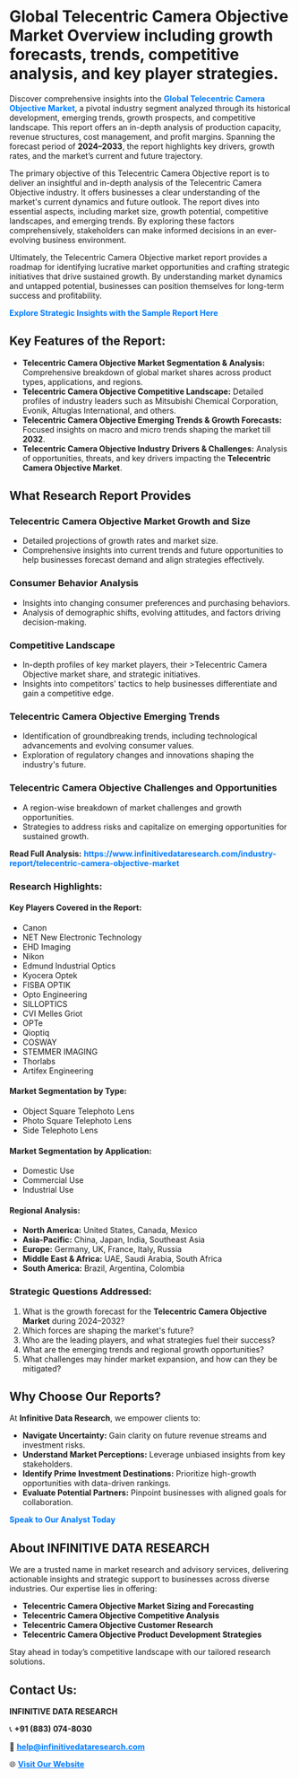 <h1>Global Telecentric Camera Objective Market Overview including growth forecasts, trends, competitive analysis, and key player strategies.</h1>
<p>
Discover comprehensive insights into the 
<a href="https://www.infinitivedataresearch.com/industry-report/telecentric-camera-objective-market" rel="dofollow" style="color: #007BFF; text-decoration: none;"><strong>Global Telecentric Camera Objective Market</strong></a>, a pivotal industry segment analyzed through its historical development, emerging trends, growth prospects, and competitive landscape. This report offers an in-depth analysis of production capacity, revenue structures, cost management, and profit margins. Spanning the forecast period of <strong>2024–2033</strong>, the report highlights key drivers, growth rates, and the market’s current and future trajectory.
</p>
<p>
The primary objective of this Telecentric Camera Objective report is to deliver an insightful and in-depth analysis of the Telecentric Camera Objective industry. It offers businesses a clear understanding of the market's current dynamics and future outlook. The report dives into essential aspects, including market size, growth potential, competitive landscapes, and emerging trends. By exploring these factors comprehensively, stakeholders can make informed decisions in an ever-evolving business environment.
</p>
<p>
Ultimately, the Telecentric Camera Objective market report provides a roadmap for identifying lucrative market opportunities and crafting strategic initiatives that drive sustained growth. By understanding market dynamics and untapped potential, businesses can position themselves for long-term success and profitability.
</p>
<p>
<a href="https://www.infinitivedataresearch.com/request-sample/reportId=106978" style="color: #007BFF; text-decoration: none;"><strong>Explore Strategic Insights with the Sample Report Here</strong></a>
</p>

<h2>Key Features of the Report:</h2>
<ul>
<li><strong>Telecentric Camera Objective Market Segmentation & Analysis:</strong> Comprehensive breakdown of global market shares across product types, applications, and regions.</li>
<li><strong>Telecentric Camera Objective Competitive Landscape:</strong> Detailed profiles of industry leaders such as Mitsubishi Chemical Corporation, Evonik, Altuglas International, and others.</li>
<li><strong>Telecentric Camera Objective Emerging Trends & Growth Forecasts:</strong> Focused insights on macro and micro trends shaping the market till <strong>2032</strong>.</li>
<li><strong>Telecentric Camera Objective Industry Drivers & Challenges:</strong> Analysis of opportunities, threats, and key drivers impacting the <strong>Telecentric Camera Objective Market</strong>.</li>
</ul>

<h2>What Research Report Provides</h2>
<h3>Telecentric Camera Objective Market Growth and Size</h3>
<ul>
<li>Detailed projections of growth rates and market size.</li>
<li>Comprehensive insights into current trends and future opportunities to help businesses forecast demand and align strategies effectively.</li>
</ul>

<h3>Consumer Behavior Analysis</h3>
<ul>
<li>Insights into changing consumer preferences and purchasing behaviors.</li>
<li>Analysis of demographic shifts, evolving attitudes, and factors driving decision-making.</li>
</ul>

<h3>Competitive Landscape</h3>
<ul>
<li>In-depth profiles of key market players, their >Telecentric Camera Objective market share, and strategic initiatives.</li>
<li>Insights into competitors' tactics to help businesses differentiate and gain a competitive edge.</li>
</ul>

<h3>Telecentric Camera Objective Emerging Trends</h3>
<ul>
<li>Identification of groundbreaking trends, including technological advancements and evolving consumer values.</li>
<li>Exploration of regulatory changes and innovations shaping the industry's future.</li>
</ul>

<h3>Telecentric Camera Objective Challenges and Opportunities</h3>
<ul>
<li>A region-wise breakdown of market challenges and growth opportunities.</li>
<li>Strategies to address risks and capitalize on emerging opportunities for sustained growth.</li>
</ul>
<p><strong>Read Full Analysis:</strong> <a href="https://www.infinitivedataresearch.com/industry-report/telecentric-camera-objective-market" rel="dofollow" style="color: #007BFF; text-decoration: none;"><strong>https://www.infinitivedataresearch.com/industry-report/telecentric-camera-objective-market</strong></a></p>
<h3>Research Highlights:</h3>
<h4>Key Players Covered in the Report:</h4>
<ul><li>Canon</li><li>NET New Electronic Technology</li><li>EHD Imaging</li><li>Nikon</li><li>Edmund Industrial Optics</li><li>Kyocera Optek</li><li>FISBA OPTIK</li><li>Opto Engineering</li><li>SILLOPTICS</li><li>CVI Melles Griot</li><li>OPTe</li><li>Qioptiq</li><li>COSWAY</li><li>STEMMER IMAGING</li><li>Thorlabs</li><li>Artifex Engineering</li></ul>
<h4>Market Segmentation by Type:</h4>
<ul><li>Object Square Telephoto Lens</li><li>Photo Square Telephoto Lens</li><li>Side Telephoto Lens</li></ul>
<h4>Market Segmentation by Application:</h4>
<ul><li>Domestic Use</li><li>Commercial Use</li><li>Industrial Use</li></ul>

<h4>Regional Analysis:</h4>
<ul>
<li><strong>North America:</strong> United States, Canada, Mexico</li>
<li><strong>Asia-Pacific:</strong> China, Japan, India, Southeast Asia</li>
<li><strong>Europe:</strong> Germany, UK, France, Italy, Russia</li>
<li><strong>Middle East & Africa:</strong> UAE, Saudi Arabia, South Africa</li>
<li><strong>South America:</strong> Brazil, Argentina, Colombia</li>
</ul>

<h3>Strategic Questions Addressed:</h3>
<ol>
<li>What is the growth forecast for the <strong>Telecentric Camera Objective Market</strong> during 2024–2032?</li>
<li>Which forces are shaping the market's future?</li>
<li>Who are the leading players, and what strategies fuel their success?</li>
<li>What are the emerging trends and regional growth opportunities?</li>
<li>What challenges may hinder market expansion, and how can they be mitigated?</li>
</ol>

<h2>Why Choose Our Reports?</h2>
<p>At <strong>Infinitive Data Research</strong>, we empower clients to:</p>
<ul>
<li><strong>Navigate Uncertainty:</strong> Gain clarity on future revenue streams and investment risks.</li>
<li><strong>Understand Market Perceptions:</strong> Leverage unbiased insights from key stakeholders.</li>
<li><strong>Identify Prime Investment Destinations:</strong> Prioritize high-growth opportunities with data-driven rankings.</li>
<li><strong>Evaluate Potential Partners:</strong> Pinpoint businesses with aligned goals for collaboration.</li>
</ul>
<p><a href="https://www.infinitivedataresearch.com/industry-report/telecentric-camera-objective-market" rel="dofollow" style="color: #007BFF; text-decoration: none;"><strong>Speak to Our Analyst Today</strong></a></p>

<h2>About INFINITIVE DATA RESEARCH</h2>
<p>We are a trusted name in market research and advisory services, delivering actionable insights and strategic support to businesses across diverse industries. Our expertise lies in offering:</p>
<ul>
<li><strong>Telecentric Camera Objective Market Sizing and Forecasting</strong></li>
<li><strong>Telecentric Camera Objective Competitive Analysis</strong></li>
<li><strong>Telecentric Camera Objective Customer Research</strong></li>
<li><strong>Telecentric Camera Objective Product Development Strategies</strong></li>
</ul>
<p>Stay ahead in today’s competitive landscape with our tailored research solutions.</p>

<h2>Contact Us:</h2>
<p><strong>INFINITIVE DATA RESEARCH</strong></p>
<p>📞 <strong>+91 (883) 074-8030</strong></p>
<p>📧 <strong><a href="mailto:help@infinitivedataresearch.com" style="color: #007BFF;">help@infinitivedataresearch.com</a></strong></p>
<p>🌐 <strong><a href="https://www.infinitivedataresearch.com" rel="dofollow" style="color: #007BFF;">Visit Our Website</a></strong></p>